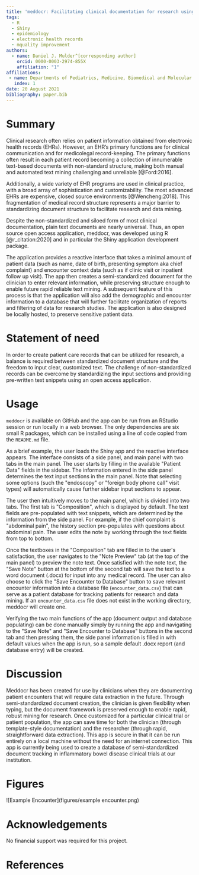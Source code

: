 ```yaml
---
title: 'meddocr: Facilitating clinical documentation for research using R'
tags:
  - R
  - Shiny
  - epidemiology
  - electronic health records
  - mquality improvement
authors:
  - name: Daniel J. Mulder^[corresponding author]
    orcid: 0000-0003-2974-855X
    affiliation: "1"
affiliations:
 - name: Departments of Pediatrics, Medicine, Biomedical and Molecular Sciences, Queen’s University, Kingston, Ontario, Canada
   index: 1
date: 20 August 2021
bibliography: paper.bib
---
```


# Summary

Clinical research often relies on patient information obtained from electronic health records (EHRs). However, an EHR’s primary functions are for clinical communication and for medicolegal record-keeping. The primary functions often result in each patient record becoming a collection of innumerable text-based documents with non-standard structure, making both manual and automated text mining challenging and unreliable [@Ford:2016].

Additionally, a wide variety of EHR programs are used in clinical practice, with a broad array of sophistication and customizability. The most advanced EHRs are expensive, closed source environments [@Wencheng:2018]. This fragmentation of medical record structure represents a major barrier to standardizing document structure to facilitate research and data mining.

Despite the non-standardized and siloed form of most clinical documentation, plain text documents are nearly universal. Thus, an open source open access application, meddocr, was developed using R [@r_citation:2020] and in particular the Shiny application development package.

The application provides a reactive interface that takes a minimal amount of patient data (such as name, date of birth, presenting symptom aka chief complaint) and encounter context data (such as if clinic visit or inpatient follow up visit). The app then creates a semi-standardized document for the clinician to enter relevant information, while preserving structure enough to enable future rapid reliable text mining. A subsequent feature of this process is that the application will also add the demographic and encounter information to a database that will further facilitate organization of reports and filtering of data for research studies. The application is also designed be locally hosted, to preserve sensitive patient data.

# Statement of need

In order to create patient care records that can be utilized for research, a balance is required between standardized document structure and the freedom to input clear, customized text. The challenge of non-standardized records can be overcome by standardizing the input sections and providing pre-written text snippets using an open access application.

# Usage

`meddocr` is available on GitHub and the app can be run from an RStudio session or run locally in a web browser. The only dependencies are six small R packages, which can be installed using a line of code copied from the `README.md` file.

As a brief example, the user loads the Shiny app and the reactive interface appears. The interface consists of a side panel, and main panel with two tabs in the main panel. The user starts by filling in the available "Patient Data" fields in the sidebar. The information entered in the side panel determines the text input sections in the main panel. Note that selecting some options (such the "endoscopy" or "foreign body phone call" visit types) will automatically cause further sidebar input sections to appear.

The user then intuitively moves to the main panel, which is divided into two tabs. The first tab is "Composition", which is displayed by default. The text fields are pre-populated with text snippets, which are determined by the information from the side panel. For example, if the chief complaint is "abdominal pain", the history section pre-populates with questions about abdominal pain. The user edits the note by working through the text fields from top to bottom.

Once the textboxes in the "Composition" tab are filled in to the user's satisfaction, the user navigates to the "Note Preview" tab (at the top of the main panel) to preview the note text. Once satisfied with the note text, the "Save Note" button at the bottom of the second tab will save the text to a word document (.docx) for input into any medical record. The user can also choose to click the "Save Encounter to Database" button to save relevant encounter information into a database file (`encounter_data.csv`) that can serve as a patient database for tracking patients for research and data mining. If an `encounter_data.csv` file does not exist in the working directory, meddocr will create one.

Verifying the two main functions of the app (document output and database populating) can be done manually simply by running the app and navigating to the "Save Note" and "Save Encounter to Database" buttons in the second tab and then pressing them, the side panel information is filled in with default values when the app is run, so a sample default .docx report (and database entry) will be created.

# Discussion

Meddocr has been created for use by clinicians when they are documenting patient encounters that will require data extraction in the future. Through semi-standardized document creation, the clinician is given flexibility when typing, but the document framework is preserved enough to enable rapid, robust mining for research. Once customized for a particular clinical trial or patient population, the app can save time for both the clinician (through template-style documentation) and the researcher (through rapid, straightforward data extraction). This app is secure in that it can be run entirely on a local machine without the need for an internet connection. This app is currently being used to create a database of semi-standardized document tracking in inflammatory bowel disease clinical trials at our institution.

# Figures

![Example Encounter](figures/example encounter.png)

# Acknowledgements

No financial support was required for this project.

# References


